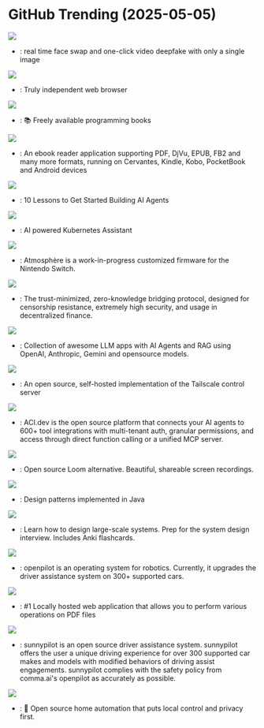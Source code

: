 # GitHub Trending (2025-05-05)

![](https://img.shields.io/badge/Python-New%201-green?style=flat-square&logo=appveyor)
- [](https://github.comundefined): real time face swap and one-click video deepfake with only a single image

![](https://img.shields.io/badge/C%2B%2B-New%20304-green?style=flat-square&logo=appveyor)
- [](https://github.comundefined): Truly independent web browser

![](https://img.shields.io/badge/HTML-New%20285-green?style=flat-square&logo=appveyor)
- [](https://github.comundefined): 📚 Freely available programming books

![](https://img.shields.io/badge/Lua-New%2045-green?style=flat-square&logo=appveyor)
- [](https://github.comundefined): An ebook reader application supporting PDF, DjVu, EPUB, FB2 and many more formats, running on Cervantes, Kindle, Kobo, PocketBook and Android devices

![](https://img.shields.io/badge/Jupyter%20Notebook-New%20159-green?style=flat-square&logo=appveyor)
- [](https://github.comundefined): 10 Lessons to Get Started Building AI Agents

![](https://img.shields.io/badge/Go-New%20171-green?style=flat-square&logo=appveyor)
- [](https://github.comundefined): AI powered Kubernetes Assistant

![](https://img.shields.io/badge/C%2B%2B-New%2050-green?style=flat-square&logo=appveyor)
- [](https://github.comundefined): Atmosphère is a work-in-progress customized firmware for the Nintendo Switch.

![](https://img.shields.io/badge/Rust-New%20618-green?style=flat-square&logo=appveyor)
- [](https://github.comundefined): The trust-minimized, zero-knowledge bridging protocol, designed for censorship resistance, extremely high security, and usage in decentralized finance.

![](https://img.shields.io/badge/Python-New%20137-green?style=flat-square&logo=appveyor)
- [](https://github.comundefined): Collection of awesome LLM apps with AI Agents and RAG using OpenAI, Anthropic, Gemini and opensource models.

![](https://img.shields.io/badge/Go-New%20168-green?style=flat-square&logo=appveyor)
- [](https://github.comundefined): An open source, self-hosted implementation of the Tailscale control server

![](https://img.shields.io/badge/Python-New%20351-green?style=flat-square&logo=appveyor)
- [](https://github.comundefined): ACI.dev is the open source platform that connects your AI agents to 600+ tool integrations with multi-tenant auth, granular permissions, and access through direct function calling or a unified MCP server.

![](https://img.shields.io/badge/TypeScript-New%20105-green?style=flat-square&logo=appveyor)
- [](https://github.comundefined): Open source Loom alternative. Beautiful, shareable screen recordings.

![](https://img.shields.io/badge/Java-New%2042-green?style=flat-square&logo=appveyor)
- [](https://github.comundefined): Design patterns implemented in Java

![](https://img.shields.io/badge/Python-New%20247-green?style=flat-square&logo=appveyor)
- [](https://github.comundefined): Learn how to design large-scale systems. Prep for the system design interview. Includes Anki flashcards.

![](https://img.shields.io/badge/Python-New%2069-green?style=flat-square&logo=appveyor)
- [](https://github.comundefined): openpilot is an operating system for robotics. Currently, it upgrades the driver assistance system on 300+ supported cars.

![](https://img.shields.io/badge/Java-New%2090-green?style=flat-square&logo=appveyor)
- [](https://github.comundefined): #1 Locally hosted web application that allows you to perform various operations on PDF files

![](https://img.shields.io/badge/Python-New%2039-green?style=flat-square&logo=appveyor)
- [](https://github.comundefined): sunnypilot is an open source driver assistance system. sunnypilot offers the user a unique driving experience for over 300 supported car makes and models with modified behaviors of driving assist engagements. sunnypilot complies with the safety policy from comma.ai's openpilot as accurately as possible.

![](https://img.shields.io/badge/Python-New%2024-green?style=flat-square&logo=appveyor)
- [](https://github.comundefined): 🏡 Open source home automation that puts local control and privacy first.

